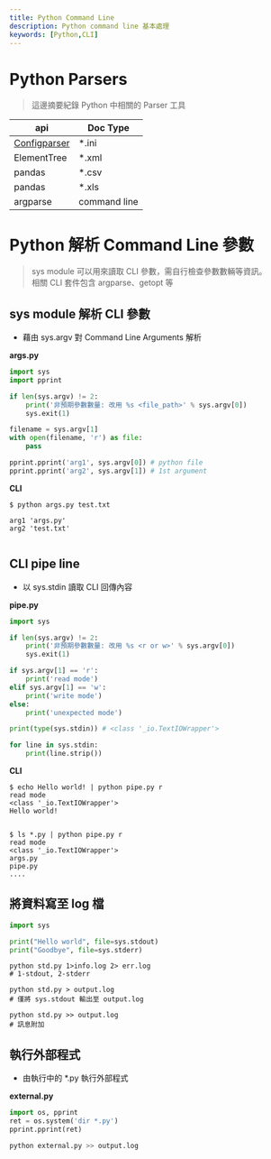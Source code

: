 ```yaml
---
title: Python Command Line
description: Python command line 基本處理
keywords: [Python,CLI]
---
```


# Python Parsers
> 這邊摘要紀錄 Python 中相關的 Parser 工具

|  api  |  Doc Type     |
|----------|-----------------|
| [Configparser](./Python_3_Parser_ConfigParser) | *.ini |
| ElementTree | *.xml |
| pandas | *.csv |
| pandas | *.xls |
| argparse | command line |


# Python 解析 Command Line 參數
> sys module 可以用來讀取 CLI 參數，需自行檢查參數數輛等資訊。  
> 相關 CLI 套件包含 argparse、getopt 等



## sys module 解析 CLI 參數
* 藉由 sys.argv 對 Command Line Arguments 解析

__args.py__

```python
import sys
import pprint

if len(sys.argv) != 2:
    print('非預期參數數量: 改用 %s <file_path>' % sys.argv[0])
    sys.exit(1)

filename = sys.argv[1]
with open(filename, 'r') as file:
    pass

pprint.pprint('arg1', sys.argv[0]) # python file
pprint.pprint('arg2', sys.argv[1]) # 1st argument

```

__CLI__

```
$ python args.py test.txt

arg1 'args.py'
arg2 'test.txt'
 
```


## CLI pipe line
* 以 sys.stdin 讀取 CLI 回傳內容

__pipe.py__

```python
import sys

if len(sys.argv) != 2:
    print('非預期參數數量: 改用 %s <r or w>' % sys.argv[0])
    sys.exit(1)

if sys.argv[1] == 'r':
    print('read mode')
elif sys.argv[1] == 'w':
    print('write mode')
else:
    print('unexpected mode')

print(type(sys.stdin)) # <class '_io.TextIOWrapper'>

for line in sys.stdin:
    print(line.strip())
```

__CLI__

```
$ echo Hello world! | python pipe.py r
read mode
<class '_io.TextIOWrapper'>
Hello world!


$ ls *.py | python pipe.py r
read mode
<class '_io.TextIOWrapper'>
args.py
pipe.py
....

```

## 將資料寫至 log 檔

```python 
import sys

print("Hello world", file=sys.stdout)
print("Goodbye", file=sys.stderr)
```

```
python std.py 1>info.log 2> err.log
# 1-stdout, 2-stderr

python std.py > output.log
# 僅將 sys.stdout 輸出至 output.log

python std.py >> output.log
# 訊息附加

```

## 執行外部程式
* 由執行中的 *.py 執行外部程式

__external.py__

```python
import os, pprint
ret = os.system('dir *.py')
pprint.pprint(ret)
```

```python
python external.py >> output.log
```

